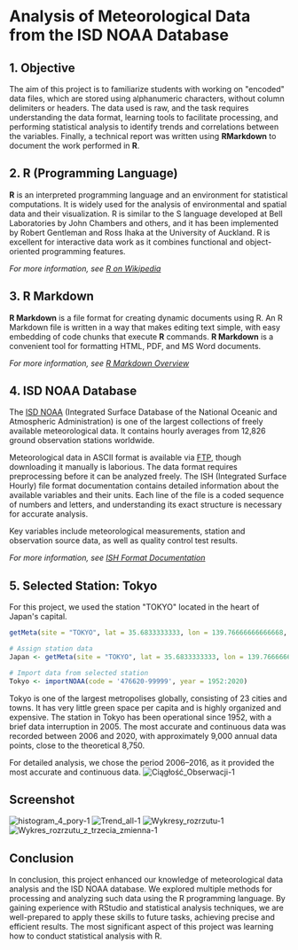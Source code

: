 # Analysis of Meteorological Data from the ISD NOAA Database

## 1. Objective

The aim of this project is to familiarize students with working on "encoded" data files, which are stored using alphanumeric characters, without column delimiters or headers. The data used is raw, and the task requires understanding the data format, learning tools to facilitate processing, and performing statistical analysis to identify trends and correlations between the variables. Finally, a technical report was written using **RMarkdown** to document the work performed in **R**.

## 2. R (Programming Language)

**R** is an interpreted programming language and an environment for statistical computations. It is widely used for the analysis of environmental and spatial data and their visualization. R is similar to the S language developed at Bell Laboratories by John Chambers and others, and it has been implemented by Robert Gentleman and Ross Ihaka at the University of Auckland. R is excellent for interactive data work as it combines functional and object-oriented programming features.

*For more information, see [R on Wikipedia](https://en.wikipedia.org/wiki/R_(programming_language))*

## 3. R Markdown

**R Markdown** is a file format for creating dynamic documents using R. An R Markdown file is written in a way that makes editing text simple, with easy embedding of code chunks that execute **R** commands. **R Markdown** is a convenient tool for formatting HTML, PDF, and MS Word documents.

*For more information, see [R Markdown Overview](https://rmarkdown.rstudio.com/articles_intro.html)*

## 4. ISD NOAA Database

The [ISD NOAA](https://www.ncdc.noaa.gov/isd) (Integrated Surface Database of the National Oceanic and Atmospheric Administration) is one of the largest collections of freely available meteorological data. It contains hourly averages from 12,826 ground observation stations worldwide.

Meteorological data in ASCII format is available via [FTP](ftp://ftp.ncdc.noaa.gov/pub/data/noaa), though downloading it manually is laborious. The data format requires preprocessing before it can be analyzed freely. The ISH (Integrated Surface Hourly) file format documentation contains detailed information about the available variables and their units. Each line of the file is a coded sequence of numbers and letters, and understanding its exact structure is necessary for accurate analysis.

Key variables include meteorological measurements, station and observation source data, as well as quality control test results.

*For more information, see [ISH Format Documentation](ftp://ftp.ncdc.noaa.gov/pub/data/ish/ish-format-document.pdf)*

## 5. Selected Station: Tokyo

For this project, we used the station "TOKYO" located in the heart of Japan's capital.

```r
getMeta(site = "TOKYO", lat = 35.6833333333, lon = 139.76666666666668, end.year = "current", plot = T, returnMap = T )

# Assign station data
Japan <- getMeta(site = "TOKYO", lat = 35.6833333333, lon = 139.76666666666668, end.year = "current", plot = T, returnMap = T )

# Import data from selected station
Tokyo <- importNOAA(code = '476620-99999', year = 1952:2020)
```
Tokyo is one of the largest metropolises globally, consisting of 23 cities and towns. It has very little green space per capita and is highly organized and expensive. The station in Tokyo has been operational since 1952, with a brief data interruption in 2005. The most accurate and continuous data was recorded between 2006 and 2020, with approximately 9,000 annual data points, close to the theoretical 8,750.

For detailed analysis, we chose the period 2006–2016, as it provided the most accurate and continuous data.
![Ciągłość_Obserwacji-1](https://github.com/user-attachments/assets/1694e87a-79e1-4340-820f-4bde26548916)

## Screenshot
![histogram_4_pory-1](https://github.com/user-attachments/assets/6584362a-9aaf-4454-9118-bfcf395f4d76)
![Trend_all-1](https://github.com/user-attachments/assets/49797231-a2a3-43ae-bc35-80a008a4f687)
![Wykresy_rozrzutu-1](https://github.com/user-attachments/assets/a9944bc7-608f-4ca8-8fd8-3b32648d4bd4)
![Wykres_rozrzutu_z_trzecia_zmienna-1](https://github.com/user-attachments/assets/88ea3308-3f12-4f07-a6c2-ebcb7c620926)

## Conclusion

In conclusion, this project enhanced our knowledge of meteorological data analysis and the ISD NOAA database. We explored multiple methods for processing and analyzing such data using the R programming language. By gaining experience with RStudio and statistical analysis techniques, we are well-prepared to apply these skills to future tasks, achieving precise and efficient results. The most significant aspect of this project was learning how to conduct statistical analysis with R.
